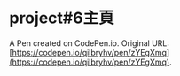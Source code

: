 # project#6主頁

A Pen created on CodePen.io. Original URL: [https://codepen.io/qilbryhv/pen/zYEgXmq](https://codepen.io/qilbryhv/pen/zYEgXmq).

